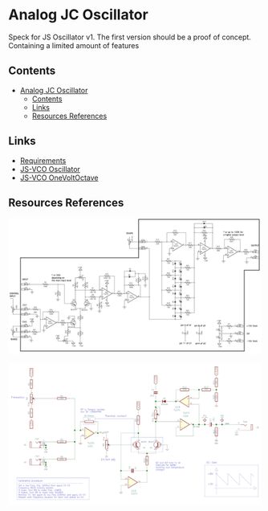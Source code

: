 
# Analog JC Oscillator

Speck for JS Oscillator v1. The first version should be  a proof of concept. Containing a limited amount of features

## Contents

- [Analog JC Oscillator](#analog-jc-oscillator)
  - [Contents](#contents)
  - [Links](#links)
  - [Resources References](#resources-references)

## Links

- [Requirements](./JS-VCO-Requirements.md)
- [JS-VCO Oscillator](./JS-VCO-Oscillator.md)
- [JS-VCO OneVoltOctave](./JC-VCO-OneVoltOctave.md)

<!-- ## About -->

<!-- TODO -->
## Resources References

![JHWavefolder-sch](/resources/JHWavefolder-sch.gif)

![ref2012021](/resources/simple-saw-vco.png)


<!-- # Build Guide -->

<!-- TODO -->